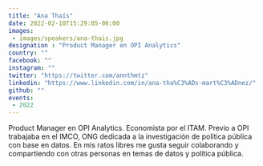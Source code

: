 ```yaml
---
title: "Ana Thaís"
date: 2022-02-10T15:29:05-06:00
images: 
 - images/speakers/ana-thais.jpg
designation : "Product Manager en OPI Analytics"
country: ""
facebook: ""
instagram: ""
twitter: "https://twitter.com/annthmtz"
linkedin: "https://www.linkedin.com/in/ana-tha%C3%ADs-mart%C3%ADnez/"
github: ""
events:
 - 2022
---
```


Product Manager en OPI Analytics. Economista por el ITAM. Previo a OPI trabajaba en el IMCO, ONG dedicada a la investigación de política pública con base en datos. En mis ratos libres me gusta seguir colaborando y compartiendo con otras personas en temas de datos y política pública.
